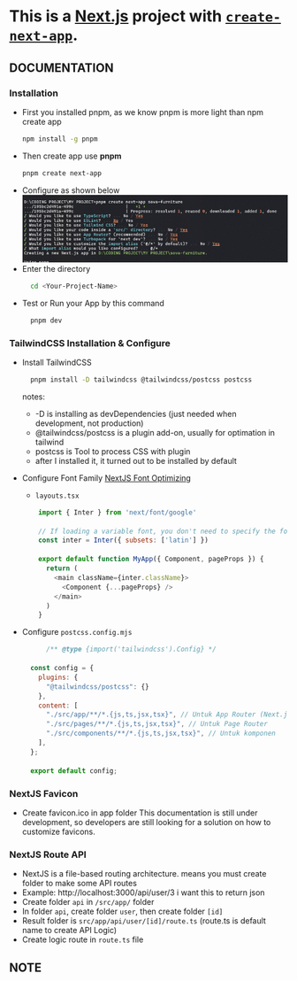 # This is a [Next.js](https://nextjs.org) project with [`create-next-app`](https://nextjs.org/docs/app/api-reference/cli/create-next-app).

## DOCUMENTATION

### Installation

- First you installed pnpm, as we know pnpm is more light than npm create app
    ```bash
    npm install -g pnpm
    ```
- Then create app use <b>pnpm</b>
    ```bash
    pnpm create next-app
    ```
- Configure as shown below
    ![Configure Installation](configure-app.png)
- Enter the directory
  ```bash
    cd <Your-Project-Name>
  ```
- Test or Run your App by this command
  ```bash
    pnpm dev
  ```

### TailwindCSS Installation & Configure 
- Install TailwindCSS
  ```bash
    pnpm install -D tailwindcss @tailwindcss/postcss postcss
  ```
  notes:
  - -D is installing as devDependencies (just needed when development, not production)
  - @tailwindcss/postcss is a plugin add-on, usually for optimation in tailwind
  - postcss is Tool to process CSS with plugin
  - after I installed it, it turned out to be installed by default
- Configure Font Family
  [NextJS Font Optimizing](https://nextjs.org/docs/pages/building-your-application/optimizing/fonts)
  - ```layouts.tsx```
  ```javascript
      import { Inter } from 'next/font/google'
      
      // If loading a variable font, you don't need to specify the font weight
      const inter = Inter({ subsets: ['latin'] })
      
      export default function MyApp({ Component, pageProps }) {
        return (
          <main className={inter.className}>
            <Component {...pageProps} />
          </main>
        )
      }
  ```

- Configure ```postcss.config.mjs```
  ```mjs
        /** @type {import('tailwindcss').Config} */

    const config = {
      plugins: {
        "@tailwindcss/postcss": {}
      },
      content: [
        "./src/app/**/*.{js,ts,jsx,tsx}", // Untuk App Router (Next.js 13+)
        "./src/pages/**/*.{js,ts,jsx,tsx}", // Untuk Page Router
        "./src/components/**/*.{js,ts,jsx,tsx}", // Untuk komponen
      ],
    };

    export default config;

  ```


### NextJS Favicon
- Create favicon.ico in app folder
This documentation is still under development, so developers are still looking for a solution on how to customize favicons.


### NextJS Route API
- NextJS is a file-based routing architecture. means you must create folder to make some API routes
- Example: http://localhost:3000/api/user/3 i want this to return json
- Create folder ```api``` in ```/src/app/``` folder
- In folder ```api```, create folder ```user```, then create folder ```[id]```
- Result folder is ```src/app/api/user/[id]/route.ts``` (route.ts is default name to create API Logic)
- Create logic route in ```route.ts``` file


## NOTE
